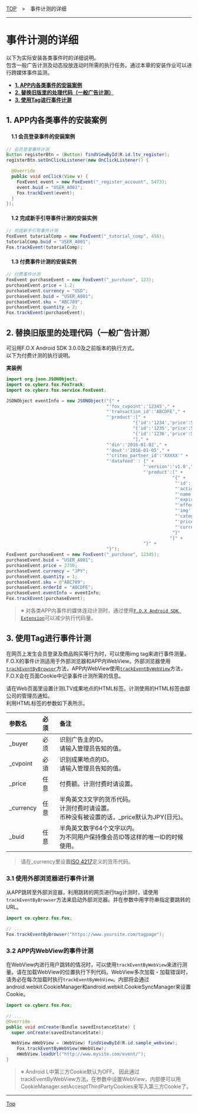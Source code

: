 [TOP](../../README.md)　>　事件计测的详细

---

# 事件计测的详细

以下为实际安装各类事件时的详细说明。<br>
包含一般广告计测及动态投放连动时所需的执行任务。通过本章的安装作业可以进行跨媒体事件监测。

* **[1. APP内各类事件的安装案例](#each_event_sample)**
* **[2. 替换旧版里的处理代码（一般广告计测）](#continuity)**
* **[3. 使用Tag进行事件计测](#track_by_tag)**

<div id="each_event_sample"></div>

## 1. APP内各类事件的安装案例

#### 　1.1 会员登录事件的安装案例

```java
// 会员登录事件计测
Button registerBtn = (Button) findViewById(R.id.ltv_register);
registerBtn.setOnClickListener(new OnClickListener() {

  @Override
  public void onClick(View v) {
    FoxEvent event = new FoxEvent("_register_account", 5473);
    event.buid = "USER_A001";
    Fox.trackEvent(event);
  }
});
```

#### 　1.2 完成新手引导事件计测的安装实例

```java
// 完成新手引导事件计测
FoxEvent tutorialComp = new FoxEvent("_tutorial_comp", 456);
tutorialComp.buid = "USER_A001";
Fox.trackEvent(tutorialComp);
```

#### 　1.3 付费事件计测的安装实例

```java
// 付费事件计测
FoxEvent purchaseEvent = new FoxEvent("_purchase", 123);
purchaseEvent.price = 1.2;
purchaseEvent.currency = "USD";
purchaseEvent.buid = "USER_A001";
purchaseEvent.sku = "ABC789";
purchaseEvent.quantity = 2;
Fox.trackEvent(purchaseEvent);
```

<div id="continuity"></div>

## 2. 替换旧版里的处理代码（一般广告计测）

可沿用F.O.X Android SDK 3.0.0及之前版本的执行方式。<br>
以下为付费计测的执行说明。

**実装例**

```java
import org.json.JSONObject;
import co.cyberz.fox.FoxTrack;
import co.cyberz.fox.service.FoxEvent;

JSONObject eventInfo = new JSONObject("{" +
                                      "'fox_cvpoint':'12345'," +
                                      "'transaction_id':'ABCDFE’," +
                                      "'product':[" +
                                                "{'id':'1234','price':550,'quantity':1}," +
                                                "{'id':'1235','price':550,'quantity':2}," +
                                                "{'id':'1236','price':550,'quantity':2}" +
                                                "]," +
                                      "'din':'2016-01-02'," +
                                      "'dout':'2016-01-05'," +
                                      "'criteo_partner_id':'XXXXX'" +
                                      "'datafeed' : {" +
                                                    "'version':'v1.0'," +
                                                    "'product':[" +
                                                               "{" +
                                                                "'id':'12345'" +
                                                                "'action':'U'" +
                                                                "'name':'icecreame'" +
                                                                "'expire':'2016-10-31'" +
                                                                "'effective':'2016-04-01'" +
                                                                "'img':'http://pngimg.com/upload/ice_cream_PNG5099.png'" +
                                                                "'category1':'food'" +
                                                                "'price':'2750'" +
                                                                "'currency':'JPY'"
                                                               "}"
                                                              "]" +
                                                    "}" +
                                      "}");
FoxEvent purchaseEvent = new FoxEvent("_purchase", 12345);
purchaseEvent.buid = "USER_A001";
purchaseEvent.price = 2750;
purchaseEvent.currency = "JPY";
purchaseEvent.quantity = 1;
purchaseEvent.sku = @"ABC789";
purchaseEvent.orderId = "ABCDFE";
purchaseEvent.eventInfo = eventInfo;
Fox.trackEvent(purchaseEvent);
```

> ※ 对各类APP内事件的媒体连动计测时，通过使用[`F.O.X Android SDK Extension`](https://github.com/cyber-z/fox-android-sdk-extension/blob/master/doc/lang/ja/README.md)可以减少执行代码量。

<div id="track_by_tag"></div>

## 3. 使用Tag进行事件计测

在网页上发生会员登录及商品购买等行为时，可以使用img tag来进行事件测量。
F.O.X的事件计测适用于外部浏览器和APP内WebView。外部浏览器使用[`trackEventByBrowser`](../sdk_api/README.md#fox)方法，APP内WebView使用[`trackEventByWebView`](../sdk_api/README.md#fox)方法，F.O.X会在页面Cookie中记录事件计测所需的信息。

请在Web页面里设置计测LTV成果地点的HTML标签。计测使用的HTML标签由鄙公司的管理员通知。<br>
利用HTML标签的参数如下表所示。

|参数名|必须|备注|
|:-----|:-----|:-----|
|_buyer|必须|识别广告主的ID。<br />请输入管理员告知的值。|
|_cvpoint|必須|识别成果地点的ID。<br />请输入管理员告知的值。|
|_price|任意|付费额。计测付费时请设置。|
|_currency|任意|半角英文3文字的货币代码。<br />计测付费时请设置。<br />币种没有被设置的话，_price默认为JPY(日元)。|
|_buid|任意|半角英文数字64个文字以内。<br />为不同用户保持像会员ID等这样的唯一ID的时候使用。|

> 请在_currency里设置[ISO 4217](http://ja.wikipedia.org/wiki/ISO_4217)定义的货币代码。




<div id="track_by_browser"></div>

### 3.1 使用外部浏览器进行事件计测

从APP跳转至外部浏览器，利用跳转的网页进行tag计测时，请使用`trackEventByBrowser`方法来启动外部浏览器。并在参数中用字符串指定要跳转的URL。

```java
import co.cyberz.fox.Fox;

// ...
Fox.trackEventByBrowser("https://www.yoursite.com/tagpage");
```

<div id="track_by_webview"></div>

### 3.2 APP内WebView的事件计测

在WebView内进行用户跳转的情况时，可以使用`trackEventByWebView`来进行测量。请在加载WebView的位置执行下列代码。WebView多次加载・加载错误时，请务必在每次加载时执行`trackEventByWebView`。内部将会通过android.webkit.CookieManager和android.webkit.CookieSyncManager来设置Cookie。

```java
import co.cyberz.fox.Fox;

// ...
@Override
public void onCreate(Bundle savedInstanceState) {
  super.onCreate(savedInstanceState);

  WebView mWebView = (WebView) findViewById(R.id.sample_webview);
	Fox.trackEventByWebView(mWebView);
	mWebView.loadUrl("http://www.mysite.com/event/");
}
```

> ※ Android L中第三方Cookie默认为OFF。 因此通过trackEventByWebView方法，在参数中设置WebView，内部便可以用CookieManager.setAccesptThirdPartyCookies来写入第三方Cookie了。

---
[Top](../../README.md)
